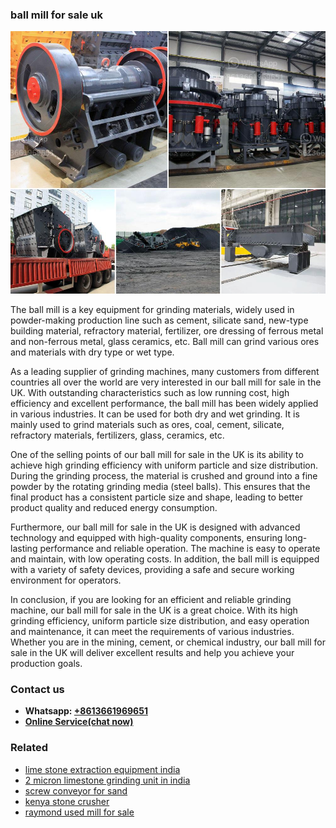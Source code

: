 <h3>ball mill for sale uk</h3><img src='1708499198.jpg' alt=''><p>The ball mill is a key equipment for grinding materials, widely used in powder-making production line such as cement, silicate sand, new-type building material, refractory material, fertilizer, ore dressing of ferrous metal and non-ferrous metal, glass ceramics, etc. Ball mill can grind various ores and materials with dry type or wet type.</p><p>As a leading supplier of grinding machines, many customers from different countries all over the world are very interested in our ball mill for sale in the UK. With outstanding characteristics such as low running cost, high efficiency and excellent performance, the ball mill has been widely applied in various industries. It can be used for both dry and wet grinding. It is mainly used to grind materials such as ores, coal, cement, silicate, refractory materials, fertilizers, glass, ceramics, etc.</p><p>One of the selling points of our ball mill for sale in the UK is its ability to achieve high grinding efficiency with uniform particle and size distribution. During the grinding process, the material is crushed and ground into a fine powder by the rotating grinding media (steel balls). This ensures that the final product has a consistent particle size and shape, leading to better product quality and reduced energy consumption.</p><p>Furthermore, our ball mill for sale in the UK is designed with advanced technology and equipped with high-quality components, ensuring long-lasting performance and reliable operation. The machine is easy to operate and maintain, with low operating costs. In addition, the ball mill is equipped with a variety of safety devices, providing a safe and secure working environment for operators.</p><p>In conclusion, if you are looking for an efficient and reliable grinding machine, our ball mill for sale in the UK is a great choice. With its high grinding efficiency, uniform particle size distribution, and easy operation and maintenance, it can meet the requirements of various industries. Whether you are in the mining, cement, or chemical industry, our ball mill for sale in the UK will deliver excellent results and help you achieve your production goals.</p><h3>Contact us</h3><ul><li><strong>Whatsapp:&nbsp;<a href="https://wa.me/8613661969651">+8613661969651</a></strong></li><li><a href="https://swt.shibang-china.com/?git&amp;zhl&amp;ball mill for sale uk"><strong>Online Service(chat now)</strong></a></li></ul><h3>Related</h3><ul><li><a href='lime stone extraction equipment india.md'>lime stone extraction equipment india</a></li><li><a href='2 micron limestone grinding unit in india.md'>2 micron limestone grinding unit in india</a></li><li><a href='screw conveyor for sand.md'>screw conveyor for sand</a></li><li><a href='kenya stone crusher.md'>kenya stone crusher</a></li><li><a href='raymond used mill for sale.md'>raymond used mill for sale</a></li></ul>